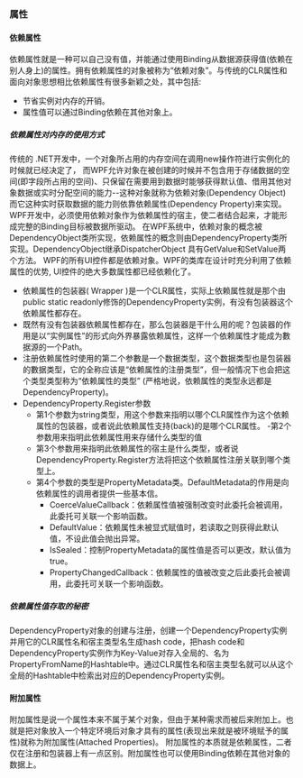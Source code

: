 ### 属性

#### 依赖属性
依赖属性就是一种可以自己没有值，并能通过使用Binding从数据源获得值(依赖在别人身上)的属性。拥有依赖属性的对象被称为“依赖对象”。与传统的CLR属性和面向对象思想相比依赖属性有很多新颖之处，其中包括:
- 节省实例对内存的开销。
- 属性值可以通过Binding依赖在其他对象上。

##### 依赖属性对内存的使用方式	
传统的 .NET开发中，一个对象所占用的内存空间在调用new操作符进行实例化的时候就已经决定了，
而WPF允许对象在被创建的时候并不包含用于存储数据的空间(即字段所占用的空间)、只保留在需要用到数据时能够获得默认值、借用其他对象数据或实时分配空间的能力--这种对象就称为依赖对象(Dependency Object)
而它这种实时获取数据的能力则依靠依赖属性(Dependency Property)来实现。WPF开发中，必须使用依赖对象作为依赖属性的宿主，使二者结合起来，才能形成完整的Binding目标被数据所驱动。
在WPF系统中，依赖对象的概念被DependencyObject类所实现，依赖属性的概念则由DependencyProperty类所实现。DependencyObject继承DispatcherObject 具有GetValue和SetValue两个方法。
WPF的所有UI控件都是依赖对象。WPF的类库在设计时充分利用了依赖属性的优势, UI控件的绝大多数属性都已经依赖化了。

- 依赖属性的包装器( Wrapper )是一个CLR属性，实际上依赖属性就是那个由public static readonly修饰的DependencyProperty实例，有没有包装器这个依赖属性都存在。
- 既然有没有包装器依赖属性都存在，那么包装器是干什么用的呢？包装器的作用是以“实例属性”的形式向外界暴露依赖属性，这样一个依赖属性才能成为數据源的一个Path。
- 注册依赖属性时使用的第二个参數是一个数据类型，这个数据类型也是包装器的數据类型，它的全称应该是“依赖属性的注册类型”，但一般情况下也会把这个类型类型称为“依赖属性的类型” (严格地说，依赖属性的类型永远都是DependencyProperty)。
- DependencyProperty.Register参数
    - 第1个参数为string类型，用这个参数来指明以哪个CLR属性作为这个依赖属性的包装器，或者说此依赖属性支持(back)的是哪个CLR属性。
    -第2个参数用来指明此依赖属性用来存储什么类型的值
    - 第3个参数用来指明此依赖属性的宿主是什么类型，或者说DependencyProperty.Register方法将把这个依赖属性注册关联到哪个类型上。
    - 第4个参数的类型是PropertyMetadata类。DefaultMetadata的作用是向依赖属性的调用者提供一些基本信。
         - CoerceValueCallback：依赖属性值被强制改变时此委托会被调用，此委托可关联一个影响函数。
         - DefaultValue：依赖属性未被显式赋值时，若读取之则获得此默认值，不设此值会抛出异常。
         - IsSealed：控制PropertyMetadata的属性值是否可以更改，默认值为true。
         - PropertyChangedCallback：依赖属性的值被改变之后此委托会被调用，此委托可关联一个影响函数。

##### 依赖属性值存取的秘密
DependencyProperty对象的创建与注册，创建一个DependencyProperty实例并用它的CLR属性名和宿主类型名生成hash code，把hash code和DependencyProperty实例作为Key-Value对存入全局的、名为PropertyFromName的Hashtable中。通过CLR属性名和宿主类型名就可以从这个全局的Hashtable中检索出对应的DependencyProperty实例。

#### 附加属性
附加属性是说一个属性本来不属于某个对象，但由于某种需求而被后来附加上。也就是把对象放入一个特定环境后对象才具有的属性(表现出来就是被环境赋予的属性)就称为附加属性(Attached Properties)。
附加属性的本质就是依赖属性，二者仅在注册和包装器上有一点区别。附加属性也可以使用Binding依赖在其他对象的数据上。


